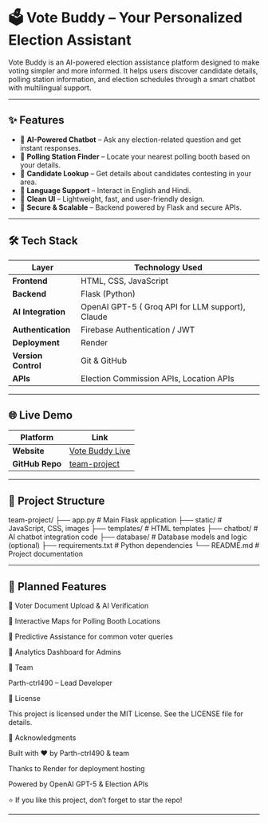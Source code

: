 # 🗳️ Vote Buddy – Your Personalized Election Assistant

Vote Buddy is an AI-powered election assistance platform designed to make voting simpler and more informed. It helps users discover candidate details, polling station information, and election schedules through a smart chatbot with multilingual support.  

---

## ✨ Features

- 🔹 **AI-Powered Chatbot** – Ask any election-related question and get instant responses.  
- 🔹 **Polling Station Finder** – Locate your nearest polling booth based on your details.  
- 🔹 **Candidate Lookup** – Get details about candidates contesting in your area.  
- 🔹 **Language Support** – Interact in English and Hindi.  
- 🔹 **Clean UI** – Lightweight, fast, and user-friendly design.  
- 🔹 **Secure & Scalable** – Backend powered by Flask and secure APIs.  

---

## 🛠️ Tech Stack

| Layer              | Technology Used                                 |
|--------------------|-------------------------------------------------|
| **Frontend**       | HTML, CSS, JavaScript                           |
| **Backend**        | Flask (Python)                                  |
| **AI Integration** | OpenAI GPT-5 ( Groq API for LLM support), Claude     |
| **Authentication** | Firebase Authentication / JWT                  |
| **Deployment**     | Render                                         |
| **Version Control**| Git & GitHub                                   |
| **APIs**           | Election Commission APIs, Location APIs         |

---

## 🌐 Live Demo

| Platform       | Link                                                   |
|----------------|--------------------------------------------------------|
| **Website**    | [Vote Buddy Live](https://team-project-e4hy.onrender.com) |
| **GitHub Repo**| [team-project](https://github.com/Parth-ctrl490/team-project) |

---

## 📂 Project Structure

team-project/
├── app.py # Main Flask application
├── static/ # JavaScript, CSS, images
├── templates/ # HTML templates
├── chatbot/ # AI chatbot integration code
├── database/ # Database models and logic (optional)
├── requirements.txt # Python dependencies
└── README.md # Project documentation


---

## 🔮 Planned Features

📌 Voter Document Upload & AI Verification

📌 Interactive Maps for Polling Booth Locations

📌 Predictive Assistance for common voter queries

📌 Analytics Dashboard for Admins

👥 Team

Parth-ctrl490 – Lead Developer

📜 License

This project is licensed under the MIT License. See the LICENSE
 file for details.

🙌 Acknowledgments

Built with ❤️ by Parth-ctrl490 & team

Thanks to Render
 for deployment hosting

Powered by OpenAI GPT-5
 & Election APIs

⭐ If you like this project, don’t forget to star the repo!


---
